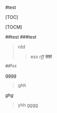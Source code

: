 #test

[TOC]

[TOCM]

##test
###test
>rdd
>>esx
*rff*
**ffff**
```
ddfcc
```

gggg
>ghh

*ghg*
>yhh
>gggg
